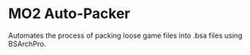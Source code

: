 ﻿# MO2 Auto-Packer

Automates the process of packing loose game files into .bsa files using BSArchPro.
